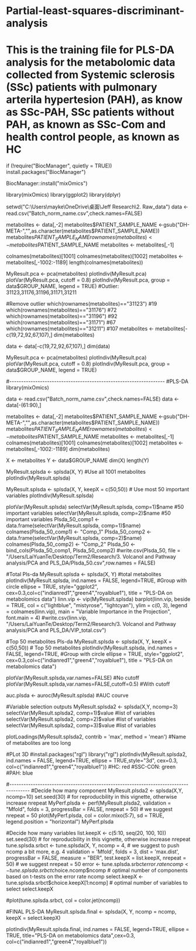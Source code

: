 # Partial-least-squares-discriminant-analysis
# This is the training file for PLS-DA analysis for the metabolomic data collected from Systemic sclerosis (SSc) patients with pulmonary arterila hypertesion (PAH), as know as SSc-PAH, SSc patients without PAH, as known as SSc-Com and health control people, as known as HC

if (!require("BiocManager", quietly = TRUE))
  install.packages("BiocManager")

BiocManager::install("mixOmics")

library(mixOmics)
library(ggplot2)
library(dplyr)

setwd("C:\\Users\\mayke\\OneDrive\\桌面\\Jeff Research\\2. Raw_data")
data <- read.csv("Batch_norm_name.csv",check.names=FALSE)

metabolites <- data[,-2]
metabolites$PATIENT_SAMPLE_NAME <-gsub("DH-META-","",as.character(metabolites$PATIENT_SAMPLE_NAME))
metabolites$PATIENT_SAMPLE_NAME
rownames(metabolites) <- metabolites$PATIENT_SAMPLE_NAME
metabolites <- metabolites[,-1]

colnames(metabolites)[1001]
colnames(metabolites)[1002]
metabolites <- metabolites[,-1002:-1189]
length(colnames(metabolites))

MyResult.pca <- pca(metabolites)
plotIndiv(MyResult.pca)
plotVar(MyResult.pca, cutoff = 0.8) 
plotIndiv(MyResult.pca, group = data$GROUP_NAME, legend = TRUE)
#Outlier: 31123,31176,31196,31171,31211

#Remove outlier
which(rownames(metabolites)=="31123") #19
which(rownames(metabolites)=="31176") #72
which(rownames(metabolites)=="31196") #92
which(rownames(metabolites)=="31171") #67
which(rownames(metabolites)=="31211") #107
metabolites <- metabolites[-c(19,72,92,67,107),]
dim(metabolites)

data <- data[-c(19,72,92,67,107),]
dim(data)

MyResult.pca <- pca(metabolites)
plotIndiv(MyResult.pca)
plotVar(MyResult.pca, cutoff = 0.8) 
plotIndiv(MyResult.pca, group = data$GROUP_NAME, legend = TRUE)

#------------------------------------------------------------------
#PLS-DA
library(mixOmics)

data <- read.csv("Batch_norm_name.csv",check.names=FALSE)
data <- data[-(61:90),]

metabolites <- data[,-2]
metabolites$PATIENT_SAMPLE_NAME <-gsub("DH-META-","",as.character(metabolites$PATIENT_SAMPLE_NAME))
metabolites$PATIENT_SAMPLE_NAME
rownames(metabolites) <- metabolites$PATIENT_SAMPLE_NAME
metabolites <- metabolites[,-1]
colnames(metabolites)[1001]
colnames(metabolites)[1002]
metabolites <- metabolites[,-1002:-1189]
dim(metabolites)

X <- metabolites
Y <- data$GROUP_NAME
dim(X)
length(Y)

MyResult.splsda <- splsda(X, Y) #Use all 1001 metabolites
plotIndiv(MyResult.splsda)

MyResult.splsda <- splsda(X, Y, keepX = c(50,50)) # Use most 50 important variables
plotIndiv(MyResult.splsda)

plotVar(MyResult.splsda) 
selectVar(MyResult.splsda, comp=1)$name #50 important variables
selectVar(MyResult.splsda, comp=2)$name #50 important variables
Plsda_50_comp1 <- data.frame(selectVar(MyResult.splsda, comp=1)$name)
colnames(Plsda_50_comp1) <- "Comp_1"
Plsda_50_comp2 <- data.frame(selectVar(MyResult.splsda, comp=2)$name)
colnames(Plsda_50_comp2) <- "Comp_2"
Plsda_50 <- bind_cols(Plsda_50_comp1, Plsda_50_comp2)
#write.csv(Plsda_50, file = "/Users/LaiYuanTe/Desktop/Term2/Research/3. Volcanol and Pathway analysis/PCA and PLS_DA/Plsda_50.csv",row.names = FALSE)


#Total Pls-da
MyResult.splsda <- splsda(X, Y) #total metabolites
plotIndiv(MyResult.splsda, ind.names = FALSE, legend=TRUE, #Group with circle
          ellipse = TRUE, style="ggplot2", cex=0.3,col=c("indianred1","green4","royalblue1"), title = "PLS-DA on metabolomics data")
linn.vip <- vip(MyResult.splsda)
barplot(linn.vip,
        beside = TRUE, col = c("lightblue", "mistyrose", "lightcyan"),
        ylim = c(0, 3), legend = colnames(linn.vip),
        main = "Variable Importance in the Projection", font.main = 4)
#write.csv(linn.vip, "/Users/LaiYuanTe/Desktop/Term2/Research/3. Volcanol and Pathway analysis/PCA and PLS_DA/VIP_total.csv")

#Top 50 metabolites Pls-da
MyResult.splsda <- splsda(X, Y, keepX = c(50,50)) # Top 50 metabolites
plotIndiv(MyResult.splsda, ind.names = FALSE, legend=TRUE, #Group with circle
          ellipse = TRUE, style="ggplot2", cex=0.3,col=c("indianred1","green4","royalblue1"), title = "PLS-DA on metabolomics data")


plotVar(MyResult.splsda,var.names=FALSE) #No cutoff
plotVar(MyResult.splsda,var.names=FALSE,cutoff=0.5) #With cutoff

auc.plsda <- auroc(MyResult.splsda) #AUC courve

#Variable selection outputs
MyResult.splsda2 <- splsda(X,Y, ncomp=3)
selectVar(MyResult.splsda2, comp=1)$value #list of variables
selectVar(MyResult.splsda2, comp=2)$value #list of variables
selectVar(MyResult.splsda2, comp=3)$value #list of variables

plotLoadings(MyResult.splsda2, contrib = 'max', method = 'mean') #Name of metabolites are too long

#PLot 3D
#install.packages("rgl")
library("rgl")
plotIndiv(MyResult.splsda2, ind.names = FALSE, legend=TRUE, ellipse = TRUE,style="3d", cex=0.3, col=c("indianred1","green4","royalblue1"))
#HC: red
#SSC-CON: green
#PAH: blue


#-------------------------------------------------------------------------------------- 
#Decide how many component
MyResult.plsda2 <- splsda(X,Y, ncomp=10)
set.seed(30) # for reproducbility in this vignette, otherwise increase nrepeat
MyPerf.plsda <- perf(MyResult.plsda2, validation = "Mfold", folds = 3, 
                     progressBar = FALSE, nrepeat = 50) # we suggest nrepeat = 50
plot(MyPerf.plsda, col = color.mixo(5:7), sd = TRUE, legend.position = "horizontal") 
MyPerf.plsda

#Decide how many variables
list.keepX <- c(5:10,  seq(20, 100, 10))
set.seed(30) # for reproducbility in this vignette, otherwise increase nrepeat
tune.splsda.srbct <- tune.splsda(X, Y, ncomp = 4, # we suggest to push ncomp a bit more, e.g. 4
                                 validation = 'Mfold',
                                 folds = 3, dist = 'max.dist', progressBar = FALSE,
                                 measure = "BER", test.keepX = list.keepX,
                                 nrepeat = 50)   # we suggest nrepeat = 50
error <- tune.splsda.srbct$error.rate
ncomp <- tune.splsda.srbct$choice.ncomp$ncomp # optimal number of components based on t-tests on the error rate
ncomp
select.keepX <- tune.splsda.srbct$choice.keepX[1:ncomp]  # optimal number of variables to select
select.keepX 

#plot(tune.splsda.srbct, col = color.jet(ncomp))

#FINAL PLS-DA
MyResult.splsda.final <- splsda(X, Y, ncomp = ncomp, keepX = select.keepX)

plotIndiv(MyResult.splsda.final, ind.names = FALSE, legend=TRUE,
          ellipse = TRUE, title="PLS-DA on metabolomics data",cex=0.3, col=c("indianred1","green4","royalblue1"))







